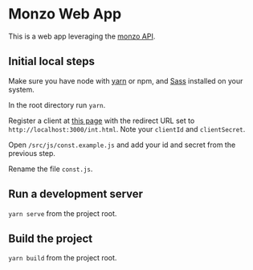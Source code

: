 # Monzo Web App

This is a web app leveraging the [monzo API](https://monzo.com/docs/).

## Initial local steps

Make sure you have node with [yarn](https://yarnpkg.com/lang/en/docs/install/) or npm, and [Sass](http://sass-lang.com/install) installed on your system.

In the root directory run `yarn`.

Register a client at [this page](https://developers.monzo.com/apps/home) with the redirect URL set to `http://localhost:3000/int.html`. Note your `clientId` and `clientSecret`.

Open `/src/js/const.example.js` and add your id and secret from the previous step.

Rename the file `const.js`.

## Run a development server

`yarn serve` from the project root.

## Build the project

`yarn build` from the project root.
